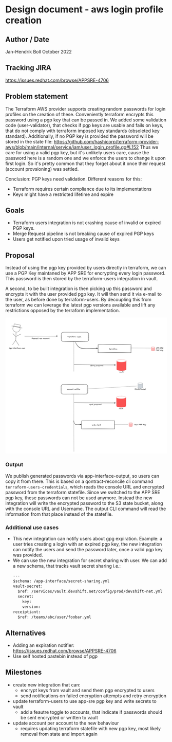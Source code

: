 # Design document - aws login profile creation

## Author / Date

Jan-Hendrik Boll
October 2022

## Tracking JIRA

https://issues.redhat.com/browse/APPSRE-4706

## Problem statement

The Terraform AWS provider supports creating random passwords for login profiles on the creation of these. Conveniently terraform encrypts this password using a pgp key that can be passed in. We added some validation code (user-validator), that checks if pgp keys are usable and fails on keys, that do not comply with terraform imposed key standards (obsoleted key standard).
Additionally, if no PGP key is provided the password will be stored in the state file: https://github.com/hashicorp/terraform-provider-aws/blob/main/internal/service/iam/user_login_profile.go#L152
Thus we care for using a valid pgp key, but it's unlikely users care, cause the password here is a random one and we enforce the users to change it upon first login. So it's pretty common that they forget about it once their request (account provsioning) was settled.

Conclusion: PGP keys need validation. Different reasons for this:

* Terraform requires certain compliance due to its implementations
* Keys might have a restricted lifetime and expire

## Goals

* Terraform users integration is not crashing cause of invalid or expired PGP keys.
* Merge Request pipeline is not breaking cause of expired PGP keys
* Users get notified upon tried usage of invalid keys

## Proposal

Instead of using the pgp key provided by users directly in terraform, we can use a PGP Key maintaned by APP SRE for encrypting every login password. This password is then stored by the terraform-users integration in vault.

A second, to be built integration is then picking up this password and encrypts it with the user provided pgp key. It will then send it via e-mail to the user, as before done by terraform-users. By decoupling this from terraform we can leverage the latest pgp versions available and lift any restrictions opposed by the terraform implementation.

![](images/pgp-workflow.png)

### Output 

We publish generated passwords via app-interface-output, so users can copy it from there. This is based on a qontract-reconcile cli command `terraform-users-credentials`, which reads the console URL and encrypted password from the terraform statefile. Since we switched to the APP SRE pgp key, these passwords can not be used anymore. Instead the new integration will write the encrypted password to the S3 state bucket, along with the console URL and Username. The output CLI command will read the information from that place instead of the statefile.

### Additional use cases

* This new integration can notify users about gpg expiration. Example: a user tries creating a login with an expired pgp key, the new integration can notify the users and send the password later, once a valid pgp key was provided. 
* We can use the new integration for secret sharing with user. We can add a new schema, that tracks vault secret sharing i.e.:
  ```
  ---
  $schema: /app-interface/secret-sharing.yml
  vault-secret:
    $ref: /services/vault.devshift.net/config/prod/devshift-net.yml
    secret:
      key:
      version:
  receiptiant: 
    $ref: /teams/abc/user/foobar.yml
  ```

## Alternatives

* Adding an expiration notifier: https://issues.redhat.com/browse/APPSRE-4706
* Use self hosted pastebin instead of pgp

## Milestones

* create new integration that can:
  * encrypt keys from vault and send them pgp encrypted to users
  * send notifications on failed encryption attempts and retry encryption
* update terraform-users to use app-sre pgp key and write secrets to vault
  * add a feautre toggle to accounts, that indicate if passwords should be sent encrypted or written to vault
* update account per account to the new behaviour
  * requires updating terraform statefile with new pgp key, most likely removal from state and import again